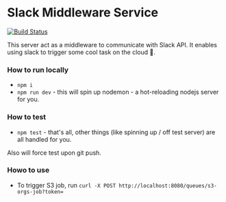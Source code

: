# Slack Middleware Service

[![Build Status](https://travis-ci.com/rivernews/slack-middleware-server.svg?branch=master)](https://travis-ci.com/rivernews/slack-middleware-server)

This server act as a middleware to communicate with Slack API. It enables using slack to trigger some cool task on the cloud 🚀.

### How to run locally

- `npm i`
- `npm run dev` - this will spin up nodemon - a hot-reloading nodejs server for you.

### How to test

- `npm test` - that's all, other things (like spinning up / off test server) are all handled for you.

Also will force test upon git push.

### Howo to use

- To trigger S3 job, run `curl -X POST http://localhost:8080/queues/s3-orgs-job?token=`
